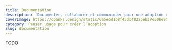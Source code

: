 ```yaml
---
title: Documentation
description: 'Documenter, collaborer et communiquer pour une adoption réussie'
coverImage: https://dbanks.design/static/6a5e5d1b8f45dbf8225eb37e50be90a2/a5d4d/color-contrast.webp
category: Penser usage pour créer l’adoption
slug: documentation
---
```


TODO